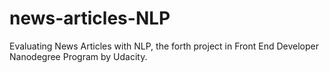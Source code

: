 # news-articles-NLP
Evaluating News Articles with NLP, the forth project in Front End Developer Nanodegree Program by Udacity.
